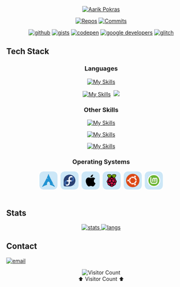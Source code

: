 <div align = "center">
 <a href = "https://github.com/aarikpokras?tab=repositories">

 [![Aarik Pokras](https://readme-typing-svg.herokuapp.com?font=Ubuntu+Mono&size=38&pause=1000&color=2C7C86&background=none&center=true&vCenter=true&random=true&width=435&lines=Aarik+Pokras)](https://github.com/aarikpokras?tab=repositories)
</a></div>

<div align = "center">

[![Repos](https://badges.pufler.dev/repos/aarikpokras?style=flat-square&color=FD8C73)](https://github.com/aarikpokras?tab=repositories)
[![Commits](https://badges.pufler.dev/commits/yearly/aarikpokras?style=flat-square)](https://aarikpokras.com)

<a href = "https://github.com/aarikpokras">![github](https://img.shields.io/badge/-GitHub-black?logo=github&style=flat-square)</a> <a href = "https://gist.github.com/aarikpokras">![gists](https://img.shields.io/badge/-Gists-black?logo=github&style=flat-square)</a> <a href = "https://codepen.io/my-tech">![codepen](https://img.shields.io/badge/-CodePen-3D4048?logo=codepen&style=flat-square)</a> <a href = "https://g.dev/aarikpokras">![google developers](https://img.shields.io/badge/-Google%20Developers-1B73E8?logo=google&style=flat-square&logoColor=white)</a> <a href = "https://glitch.com/@aarikpokras100">![glitch](https://img.shields.io/badge/-Glitch-FE7697?logo=glitch&style=flat-square)</a>
 </div>

## Tech Stack
<div align = "center">
 
  ### Languages
 
  [![My Skills](https://skillicons.dev/icons?i=bash,pwsh,ruby,fortran,cpp,c,md,html,css,js,latex,java,julia,perl,py,r&perline=8)](https://aarikpokras.com)

  [![My Skills](https://skillicons.dev/icons?i=angular,nodejs&perline=8)](https://aarikpokras.com)&nbsp;
  <a href = "https://aarikpokras.com">
  <img src = "https://i.ibb.co/8gQbs09/acspt.png" style = "width:48px;" /></a>

  ### Other Skills
  
  [![My Skills](https://skillicons.dev/icons?i=raspberrypi,linux,regex,git,emacs&perline=5&theme=light)](https://aarikpokras.com)

  [![My Skills](https://skillicons.dev/icons?i=codepen,github,gitlab,arduino,cmake&perline=5&theme=light)](https://aarikpokras.com)

  [![My Skills](https://skillicons.dev/icons?i=gtk,githubactions,express&perline=5&theme=light)](https://aarikpokras.com)
  
  <!--<img src = "https://i.ibb.co/qyRghzZ/archli.png" style = "width:48px;" />-->

  ### Operating Systems
<!--
  ![ubuntu](https://img.shields.io/badge/-ubuntu-orange?style=for-the-badge&logo=ubuntu&logoColor=white)
  ![arch linux](https://img.shields.io/badge/-arch_linux-blue?style=for-the-badge&logo=archlinux&logoColor=white)
  ![macos](https://img.shields.io/badge/-macos-ADADAD?style=for-the-badge&logo=apple&logoColor=white)
  ![raspi os](https://img.shields.io/badge/-raspberry_pi_os-CE2356?style=for-the-badge&logo=raspberrypi&logoColor=white)
  ![fedora](https://img.shields.io/badge/-fedora-0A549F?style=for-the-badge&logo=fedora&logoColor=white)
  -->
  <a href = "https://www.aarikpokras.com"><img src = "/assets/readme/arc.png" alt = "Arch Linux" width = "48" /></a>&nbsp;
  <a href = "https://www.aarikpokras.com"><img src = "/assets/readme/fed.png" alt = "Fedora" width = "48" /></a>&nbsp;
  <a href = "https://www.aarikpokras.com"><img src = "/assets/readme/mco.png" alt = "macOS" width = "48" /></a>&nbsp;
  <a href = "https://www.aarikpokras.com"><img src = "/assets/readme/rpi.png" alt = "Raspberry Pi OS" width = "48" /></a>&nbsp;
  <a href = "https://www.aarikpokras.com"><img src = "/assets/readme/ubn.png" alt = "Ubuntu" width = "48" /></a>&nbsp;
  <a href = "https://www.aarikpokras.com"><img src = "/assets/readme/lim.png" alt = "Linux Mint" width = "48" /></a>
<br /><br />
</div>

## Stats

<div align = "center">

  <a href = "https://github.com/aarikpokras?tab=repositories">
   
   ![stats](https://github-readme-stats.vercel.app/api?username=aarikpokras&show_icons=true&show=reviews,discussions_started,discussions_answered,prs_merged,prs_merged_percentage&theme=transparent&hide_border=true)
   ![langs](https://github-readme-stats.vercel.app/api/top-langs/?username=aarikpokras&hide=rich%20text%20format,html&hide_border=true&theme=transparent)
  </a>
  
</div>

## Contact

[![email](https://img.shields.io/badge/-email-grey?logo=gmail&style=for-the-badge)](mailto:me@aarikpokras.com)


<div align = "center">
 
![Visitor Count](https://profile-counter.glitch.me/aarikpokras/count.svg)
<br />⬆️ Visitor Count ⬆️
</div>
